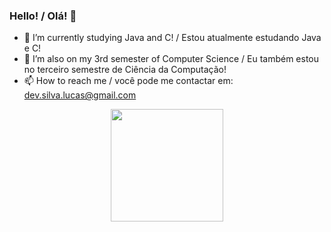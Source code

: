 ### Hello! / Olá! 👋

- 🔭 I’m currently studying Java and C! / Estou atualmente estudando Java e C!
- 🌱 I’m also on my 3rd semester of Computer Science / Eu também estou no terceiro semestre de Ciência da Computação!
- 📫 How to reach me / você pode me contactar em: dev.silva.lucas@gmail.com

<div align="center">
  <a href="https://github.com/devlucassilva">
  <img height="180em" src="https://github-readme-stats.vercel.app/api?username=devlucassilva&show_icons=true&theme=dark&include_all_commits=true&count_private=true"/>
</div>
  

